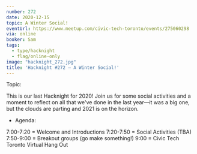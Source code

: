 ```yaml
---
number: 272
date: 2020-12-15
topic: A Winter Social!
eventUrl: https://www.meetup.com/civic-tech-toronto/events/275060298
via: online
booker: Sam
tags:
  - type/hacknight
  - flag/online-only
image: "hacknight_272.jpg"
title: 'Hacknight #272 – A Winter Social!'
---
```


Topic:

This is our last Hacknight for 2020! Join us for some social activities and a moment to reflect on all that we've done in the last year—it was a big one, but the clouds are parting and 2021 is on the horizon.

+ Agenda:

7:00-7:20 = Welcome and Introductions
7:20-7:50 = Social Activities (TBA)
7:50-9:00 = Breakout groups (go make something!)
9:00 = Civic Tech Toronto Virtual Hang Out
